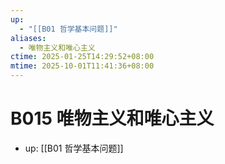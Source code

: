 ```yaml
---
up:
  - "[[B01 哲学基本问题]]"
aliases:
  - 唯物主义和唯心主义
ctime: 2025-01-25T14:29:52+08:00
mtime: 2025-10-01T11:41:36+08:00
---
```


# B015 唯物主义和唯心主义

- up: [[B01 哲学基本问题]]
